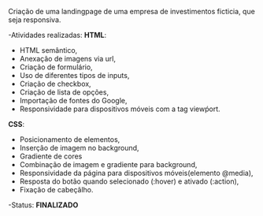 Criação de uma landingpage de uma empresa de investimentos ficticia, que seja responsiva. 

-Atividades realizadas:
**HTML**: 
- HTML semântico, 
- Anexação de imagens via url,
- Criação de formulário,
- Uso de diferentes tipos de inputs, 
- Criação de checkbox,
- Criação de lista de opções,
- Importação de fontes do Google,
- Responsividade para dispositivos móveis com a tag viewṕort.

**CSS**: 
- Posicionamento de elementos,
- Inserção de imagem no background, 
- Gradiente de cores
- Combinação de imagem e gradiente para background, 
- Responsividade da página para dispositivos móveis(elemento @media), 
- Resposta do botão quando selecionado (:hover) e ativado (:action),
- Fixação de cabeçãlho.


-Status: **FINALIZADO**
